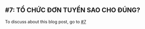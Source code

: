 ## #7: TỔ CHỨC ĐƠN TUYỂN SAO CHO ĐÚNG? 

To discuss about this blog post, go to [#7](https://github.com/ngxson/blog-comments/issues/7)

<!-- {"issue":7} -->